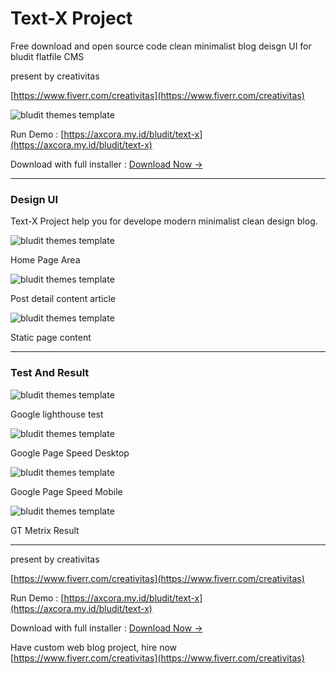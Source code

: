 # Text-X Project

Free download and open source code clean minimalist blog deisgn UI for bludit flatfile CMS

present by creativitas 

[https://www.fiverr.com/creativitas](https://www.fiverr.com/creativitas)


![bludit themes template](shoot.jpg)

Run Demo : [https://axcora.my.id/bludit/text-x](https://axcora.my.id/bludit/text-x)

Download with full installer : [Download Now →](https://creativitaz.gumroad.com/l/textx)

-----------------------------------------------------

### Design UI

Text-X Project help you for develope modern minimalist clean design blog.


![bludit themes template](home.png)

Home Page Area

![bludit themes template](post.png)

Post detail content article

![bludit themes template](static.png)

Static page content

-----------------------------------------------------

### Test And Result

![bludit themes template](lighthouse.png)

Google lighthouse test

![bludit themes template](desktop.png)

Google Page Speed Desktop

![bludit themes template](mobile.png)

Google Page Speed Mobile

![bludit themes template](gt.png)

GT Metrix Result

-----------------------------------------------------


present by creativitas 

[https://www.fiverr.com/creativitas](https://www.fiverr.com/creativitas)

Run Demo : [https://axcora.my.id/bludit/text-x](https://axcora.my.id/bludit/text-x)

Download with full installer : [Download Now →](https://creativitaz.gumroad.com/l/textx)

Have custom web blog project, hire now 
[https://www.fiverr.com/creativitas](https://www.fiverr.com/creativitas)
